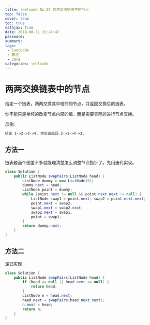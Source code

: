 ```yaml
---
title: leetcode No.24 两两交换链表中的节点
top: false
cover: true
toc: true
mathjax: true
date: 2019-08-31 15:24:47
password:
summary:
tags:
 - leetcode
 - 算法
 - Java
categories: leetcode
---
```


# 两两交换链表中的节点

给定一个链表，两两交换其中相邻的节点，并返回交换后的链表。

你不能只是单纯的改变节点内部的值，而是需要实际的进行节点交换。

示例:

```markdown
给定 1->2->3->4, 你应该返回 2->1->4->3.
```

## 方法一

链表题画个图差不多就能理清楚怎么调整节点指针了。先用迭代实现。

```java
class Solution {
    public ListNode swapPairs(ListNode head) {
        ListNode dummy = new ListNode(0); 
        dummy.next = head;
        ListNode point = dummy;
        while (point.next != null && point.next.next != null) {
            ListNode swap1 = point.next, swap2 = point.next.next;
            point.next = swap2;
            swap1.next = swap2.next;
            swap2.next = swap1;
            point = swap1;
        }
        return dummy.next;
    }
}
```

## 方法二

递归实现

```java
class Solution {
    public ListNode swapPairs(ListNode head) {
        if (head == null || head.next == null) {
            return head;
        }
        ListNode n = head.next;
        head.next = swapPairs(head.next.next);
        n.next = head;
        return n;
    }
}
```
